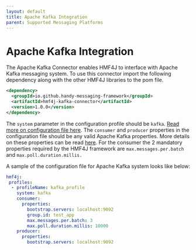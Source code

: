 ```yaml
---
layout: default
title: Apache Kafka Integration
parent: Supported Messaging Platforms
---
```


# Apache Kafka Integration

The Apache Kafka Connector enables HMF4J to interface with Apache Kafka messaging system. To use this connector import the following dependency along with the other HMF4J libraries to the pom file.

```xml
<dependency>
  <groupId>io.github.handy-messaging-framework</groupId>
  <artifactId>hmf4j-kafka-connector</artifactId>
  <version>1.0.0</version>
</dependency>
```

The `system` parameter in the configuration profile should be `kafka`. [Read more on configuration file here](../configuration.html). The `consumer` and `producer` properties in the configuration file should be any valid Apache Kafka properties. More details on these properties can be read [here](https://kafka.apache.org/intro). For the consumer the 2 mandatory properties required by the HMF4J framework are `max.messages.per.batch` and `max.poll.duration.millis.` 

A sample of the configuration file for Apache Kafka system looks like below:

```yaml
hmf4j:
 profiles:
  - profileName: kafka_profile
    system: kafka
    consumer:
      properties:
        bootstrap.servers: localhost:9092
        group.id: test_app
        max.messages.per.batch: 3
        max.poll.duration.millis: 10000
    producer:
      properties:
        bootstrap.servers: localhost:9092
```